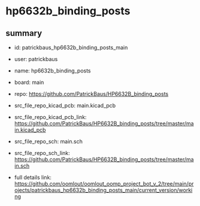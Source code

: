# hp6632b_binding_posts
 
## summary 
* id: patrickbaus_hp6632b_binding_posts_main
* user: patrickbaus
* name: hp6632b_binding_posts
* board: main
* repo: https://github.com/PatrickBaus/HP6632B_binding_posts
* src_file_repo_kicad_pcb: main.kicad_pcb
* src_file_repo_kicad_pcb_link: https://github.com/PatrickBaus/HP6632B_binding_posts/tree/master/main.kicad_pcb


* src_file_repo_sch: main.sch
* src_file_repo_sch_link: https://github.com/PatrickBaus/HP6632B_binding_posts/tree/master/main.sch
* full details link: https://github.com/oomlout/oomlout_oomp_project_bot_v_2/tree/main/projects/patrickbaus_hp6632b_binding_posts_main/current_version/working  







